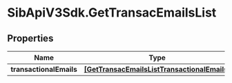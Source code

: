 # SibApiV3Sdk.GetTransacEmailsList

## Properties
Name | Type | Description | Notes
------------ | ------------- | ------------- | -------------
**transactionalEmails** | [**[GetTransacEmailsListTransactionalEmails]**](GetTransacEmailsListTransactionalEmails.md) |  | [optional] 


